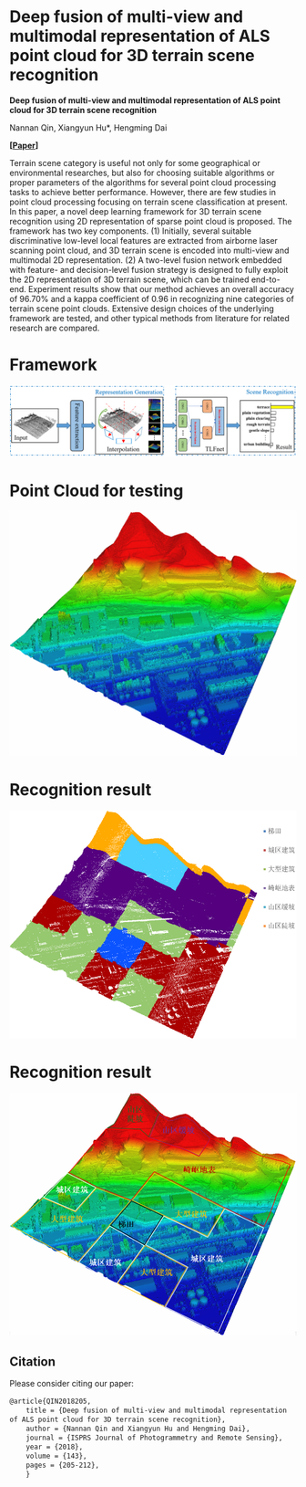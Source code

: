 # Deep fusion of multi-view and multimodal representation of ALS point cloud for 3D terrain scene recognition

**Deep fusion of multi-view and multimodal representation of ALS point cloud for 3D terrain scene recognition**

Nannan Qin, Xiangyun Hu*, Hengming Dai

**[[Paper](https://doi.org/10.1016/j.isprsjprs.2018.03.011)]**

Terrain scene category is useful not only for some geographical or environmental researches, but also for choosing suitable algorithms or proper parameters of the algorithms for several point cloud processing tasks to achieve better performance. However, there are few studies in point cloud processing focusing on terrain scene classification at present. In this paper, a novel deep learning framework for 3D terrain scene recognition using 2D representation of sparse point cloud is proposed. The framework has two key components. (1) Initially, several suitable discriminative low-level local features are extracted from airborne laser scanning point cloud, and 3D terrain scene is encoded into multi-view and multimodal 2D representation. (2) A two-level fusion network embedded with feature- and decision-level fusion strategy is designed to fully exploit the 2D representation of 3D terrain scene, which can be trained end-to-end. Experiment results show that our method achieves an overall accuracy of 96.70% and a kappa coefficient of 0.96 in recognizing nine categories of terrain scene point clouds. Extensive design choices of the underlying framework are tested, and other typical methods from literature for related research are compared.

# Framework
![img](Imgs/pipeline.png)

# Point Cloud for testing
![img](Imgs/pointcloud.png)

# Recognition result
![img](Imgs/recogniton_r1.png)

# Recognition result
![img](Imgs/recogniton_r2.png)

## Citation

Please consider citing our paper:

    @article{QIN2018205,
        title = {Deep fusion of multi-view and multimodal representation of ALS point cloud for 3D terrain scene recognition},
        author = {Nannan Qin and Xiangyun Hu and Hengming Dai},
        journal = {ISPRS Journal of Photogrammetry and Remote Sensing},
        year = {2018},
        volume = {143},
        pages = {205-212},
        }
